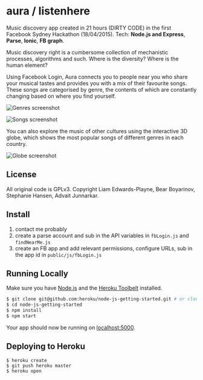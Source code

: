 # aura / listenhere
Music discovery app created in 21 hours (DIRTY CODE) in the first Facebook Sydney Hackathon (18/04/2015). Tech: **Node.js and Express**, **Parse**, **Ionic**, **FB graph**.

Music discovery right is a cumbersome collection of mechanistic processes, algorithms and such. Where is the diversity? Where is the human element?

Using Facebook Login, Aura connects you to people near you who share your musical tastes and provides you with a mix of their favourite songs. These songs are categorised by genre, the contents of which are constantly changing based on where you find yourself. 

![Genres screenshot](http://40.media.tumblr.com/18084f6d463685fbac4f01b52d94e028/tumblr_nn18m7K7qK1trskuwo3_1280.png)

![Songs screenshot](http://41.media.tumblr.com/17722f37251068f2e9fe8cf8a34a0db5/tumblr_nn18m7K7qK1trskuwo1_1280.png)

You can also explore the music of other cultures using the interactive 3D globe, which shows the most popular songs of different genres in each country.

![Globe screenshot](http://40.media.tumblr.com/37b8dace6441d77cb80eb42ac9a528d4/tumblr_nn18m7K7qK1trskuwo2_1280.png)

## License
All original code is GPLv3. Copyright Liam Edwards-Playne, Bear Boyarinov, Stephanie Hansen, Advait Junnarkar.

## Install
 1. contact me probably
 2. create a parse account and sub in the API variables in `fbLogin.js` and `findNearMe.js`
 3. create an FB app and add relevant permissions, configure URLs, sub in the app id in `public/js/fbLogin.js`

## Running Locally

Make sure you have [Node.js](http://nodejs.org/) and the [Heroku Toolbelt](https://toolbelt.heroku.com/) installed.

```sh
$ git clone git@github.com:heroku/node-js-getting-started.git # or clone your own fork
$ cd node-js-getting-started
$ npm install
$ npm start
```

Your app should now be running on [localhost:5000](http://localhost:5000/).

## Deploying to Heroku

```
$ heroku create
$ git push heroku master
$ heroku open
```